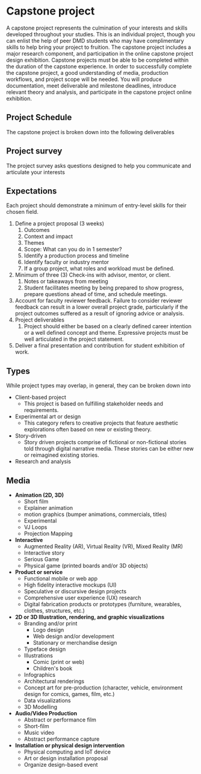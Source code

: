 # Capstone project

A capstone project represents the culmination of your interests and skills developed throughout your studies. This is an individual project, though you can enlist the help of peer DMD students who may have complimentary skills to help bring your project to fruition. The capstone project includes a major research component, and participation in the online capstone project design exhibition. Capstone projects must be able to be completed within the duration of the capstone experience. In order to successfully complete the capstone project, a good understanding of media, production workflows, and project scope will be needed. You will produce documentation, meet deliverable and milestone deadlines, introduce relevant theory and analysis, and participate in the capstone project online exhibition.

## Project Schedule

The capstone project is broken down into the following deliverables

## Project survey

The project survey asks questions designed to help you communicate and articulate your interests 

## Expectations

Each project should demonstrate a minimum of entry-level skills for their chosen field.

1. Define a project proposal \(3 weeks\)
   1. Outcomes
   2. Context and impact
   3. Themes
   4. Scope: What can you do in 1 semester?
   5. Identify a production process and timeline
   6. Identify faculty or industry mentor
   7. If a group project, what roles and workload must be defined.
2. Minimum of three \(3\) Check-ins with advisor, mentor, or client.
   1. Notes or takeaways from meeting
   2. Student facilitates meeting by being prepared to show progress, prepare questions ahead of time, and schedule meetings.
3. Account for faculty reviewer feedback. Failure to consider reviewer feedback can result in a lower overall project grade, particularly if the project outcomes suffered as a result of ignoring advice or analysis.  
4. Project deliverables
   1. Project should either be based on a clearly defined career intention or a well defined concept and theme. Expressive projects must be well articulated in the project statement.
5. Deliver a final presentation and contribution for student exhibition of work.

## Types

While project types may overlap, in general, they can be broken down into

* Client-based project
  * This project is based on fulfilling stakeholder needs and requirements.
* Experimental art or design
  * This category refers to creative projects that feature aesthetic explorations often based on new or existing theory. 
* Story-driven
  * Story driven projects comprise of fictional or non-fictional stories told through digital narrative media. These stories can be either new or reimagined existing stories.
* Research and analysis

## Media

* **Animation \(2D, 3D\)**
  * Short film
  * Explainer animation
  * motion graphics \(bumper animations, commercials, titles\)
  * Experimental
  * VJ Loops
  * Projection Mapping
* **Interactive**
  * Augmented Reality \(AR\), Virtual Reality \(VR\), Mixed Reality \(MR\)
  * Interactive story
  * Serious Game
  * Physical game \(printed boards and/or 3D objects\)
* **Product or service**
  * Functional mobile or web app
  * High fidelity interactive mockups \(UI\)
  * Speculative or discursive design projects
  * Comprehensive user experience \(UX\) research
  * Digital fabrication products or prototypes \(furniture, wearables, clothes, structures, etc.\) 
* **2D or 3D Illustration, rendering, and graphic visualizations**
  * Branding and/or print
    * Logo design
    * Web design and/or development
    * Stationary or merchandise design
  * Typeface design
  * Illustrations
    * Comic \(print or web\)
    * Children's book
  * Infographics
  * Architectural renderings
  * Concept art for pre-production \(character, vehicle, environment design for comics, games, film, etc.\)
  * Data visualizations
  * 3D Modelling
* **Audio/Video Production**
  * Abstract or performance film
  * Short-film
  * Music video
  * Abstract performance capture
* **Installation or physical design intervention**
  * Physical computing and IoT device
  * Art or design installation proposal
  * Organize design-based event



